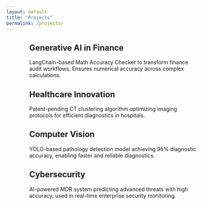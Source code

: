 ```yaml
---
layout: default
title: "Projects"
permalink: /projects/
---
```

<div style="margin-left:12%; max-width:900px;">
  <h2>Generative AI in Finance</h2>
  <div class="box">
    <p>LangChain-based Math Accuracy Checker to transform finance audit workflows. Ensures numerical accuracy across complex calculations.</p>
  </div>

  <h2>Healthcare Innovation</h2>
  <div class="box">
    <p>Patent-pending CT clustering algorithm optimizing imaging protocols for efficient diagnostics in hospitals.</p>
  </div>

  <h2>Computer Vision</h2>
  <div class="box">
    <p>YOLO-based pathology detection model achieving 95% diagnostic accuracy, enabling faster and reliable diagnostics.</p>
  </div>

  <h2>Cybersecurity</h2>
  <div class="box">
    <p>AI-powered MDR system predicting advanced threats with high accuracy, used in real-time enterprise security monitoring.</p>
  </div>
</div>
